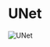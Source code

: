 # UNet
![UNet](https://user-images.githubusercontent.com/74166634/128168398-d98494a9-b8aa-4743-8fb8-899240b78130.png)
